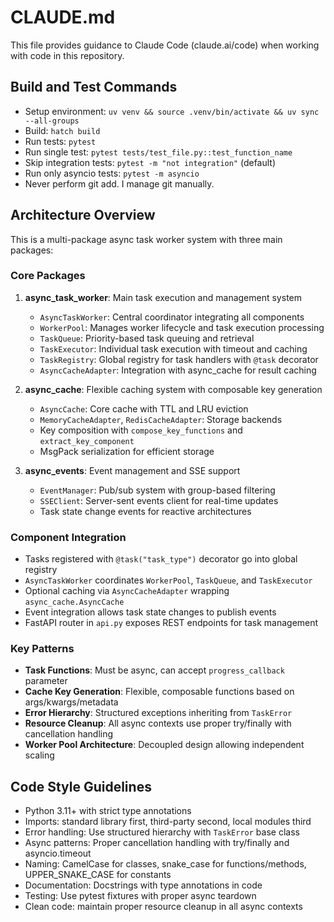 # CLAUDE.md

This file provides guidance to Claude Code (claude.ai/code) when working with code in this repository.

## Build and Test Commands
- Setup environment: `uv venv && source .venv/bin/activate && uv sync --all-groups`
- Build: `hatch build`
- Run tests: `pytest`
- Run single test: `pytest tests/test_file.py::test_function_name`
- Skip integration tests: `pytest -m "not integration"` (default)
- Run only asyncio tests: `pytest -m asyncio`
- Never perform git add. I manage git manually.

## Architecture Overview

This is a multi-package async task worker system with three main packages:

### Core Packages
1. **async_task_worker**: Main task execution and management system
   - `AsyncTaskWorker`: Central coordinator integrating all components
   - `WorkerPool`: Manages worker lifecycle and task execution processing  
   - `TaskQueue`: Priority-based task queuing and retrieval
   - `TaskExecutor`: Individual task execution with timeout and caching
   - `TaskRegistry`: Global registry for task handlers with `@task` decorator
   - `AsyncCacheAdapter`: Integration with async_cache for result caching

2. **async_cache**: Flexible caching system with composable key generation
   - `AsyncCache`: Core cache with TTL and LRU eviction
   - `MemoryCacheAdapter`, `RedisCacheAdapter`: Storage backends
   - Key composition with `compose_key_functions` and `extract_key_component`
   - MsgPack serialization for efficient storage

3. **async_events**: Event management and SSE support  
   - `EventManager`: Pub/sub system with group-based filtering
   - `SSEClient`: Server-sent events client for real-time updates
   - Task state change events for reactive architectures

### Component Integration
- Tasks registered with `@task("task_type")` decorator go into global registry
- `AsyncTaskWorker` coordinates `WorkerPool`, `TaskQueue`, and `TaskExecutor`
- Optional caching via `AsyncCacheAdapter` wrapping `async_cache.AsyncCache`
- Event integration allows task state changes to publish events
- FastAPI router in `api.py` exposes REST endpoints for task management

### Key Patterns
- **Task Functions**: Must be async, can accept `progress_callback` parameter
- **Cache Key Generation**: Flexible, composable functions based on args/kwargs/metadata
- **Error Hierarchy**: Structured exceptions inheriting from `TaskError`
- **Resource Cleanup**: All async contexts use proper try/finally with cancellation handling
- **Worker Pool Architecture**: Decoupled design allowing independent scaling

## Code Style Guidelines
- Python 3.11+ with strict type annotations
- Imports: standard library first, third-party second, local modules third
- Error handling: Use structured hierarchy with `TaskError` base class
- Async patterns: Proper cancellation handling with try/finally and asyncio.timeout
- Naming: CamelCase for classes, snake_case for functions/methods, UPPER_SNAKE_CASE for constants
- Documentation: Docstrings with type annotations in code
- Testing: Use pytest fixtures with proper async teardown
- Clean code: maintain proper resource cleanup in all async contexts